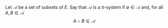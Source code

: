 Let $\mathcal{A}$ be a set of subsets of $E$. Say that $\mathcal{A}$ is a $\pi$-system if $\emptyset \in \mathcal{A}$ and, for all $A,B\in \mathcal{A}$
$$
A\cap B\in \mathcal{A}
$$
